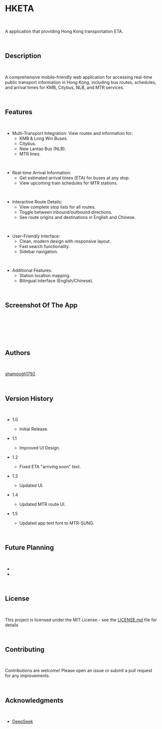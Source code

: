 # HKETA

<br>

A application that providing Hong Kong transportation ETA.

<br>

## Description

<br>

A comprehensive mobile-friendly web application for accessing real-time public transport information in Hong Kong, including bus routes, schedules, and arrival times for KMB, Citybus, NLB, and MTR services.

<br>

## Features

<br>

* Multi-Transport Integration: View routes and information for:
   * KMB & Long Win Buses.
   * Citybus.
   * New Lantao Bus (NLB).
   * MTR lines.

<br>

* Real-time Arrival Information:
  * Get estimated arrival times (ETA) for buses at any stop.
  * View upcoming train schedules for MTR stations.

<br>

* Interactive Route Details:
  * View complete stop lists for all routes.
  * Toggle between inbound/outbound directions.
  * See route origins and destinations in English and Chinese.

<br>

* User-Friendly Interface:
  * Clean, modern design with responsive layout.
  * Fast search functionality.
  * Sidebar navigation.

<br>

* Additional Features:
  * Station location mapping.
  * Bilingual interface (English/Chinese).

<br>

## Screenshot Of The App

<br>



<br>



<br>

<br>


<br>


## Authors

<br>

[shamough1792](https://github.com/shamough1792)

<br>

## Version History

<br>

* 1.0
    * Initial Release.

* 1.1
    * Improved UI Design.

* 1.2
    * Fixed ETA "arriving soon" text.

 * 1.3
    * Updated UI.

 * 1.4
    * Updated MTR route UI.
  
 * 1.5
    * Updated app text font to MTR-SUNG.

<br>

## Future Planning

<br>

* 
*

<br>

## License

<br>

This project is licensed under the MIT License - see the [LICENSE.md](LICENSE) file for details

<br>

## Contributing

<br>

Contributions are welcome! Please open an issue or submit a pull request for any improvements.

<br>

## Acknowledgments

<br>

* [DeepSeek](https://www.deepseek.com/)

<br>
